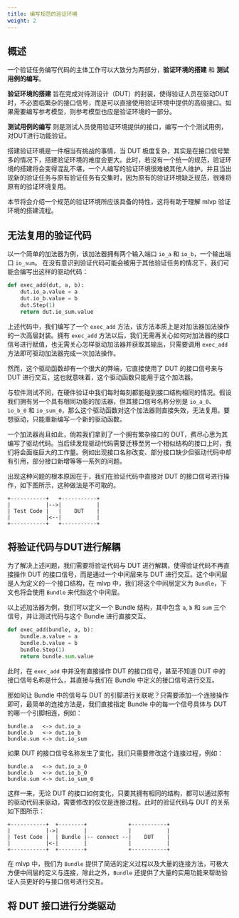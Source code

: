 ```yaml
---
title: 编写规范的验证环境
weight: 2
---
```


## 概述

一个验证任务编写代码的主体工作可以大致分为两部分，**验证环境的搭建** 和 **测试用例的编写**。

**验证环境的搭建** 旨在完成对待测设计（DUT）的封装，使得验证人员在驱动DUT时，不必面临繁杂的接口信号，而是可以直接使用验证环境中提供的高级接口。如果需要编写参考模型，则参考模型也应是验证环境的一部分。

**测试用例的编写** 则是测试人员使用验证环境提供的接口，编写一个个测试用例，对DUT进行功能验证。

搭建验证环境是一件相当有挑战的事情，当 DUT 极度复杂，其实是在接口信号繁多的情况下，搭建验证环境的难度会更大。此时，若没有一个统一的规范，验证环境的搭建将会变得混乱不堪，一个人编写的验证环境很难被其他人维护。并且当出现新的验证任务与原有验证任务有交集时，因为原有的验证环境缺乏规范，很难将原有的验证环境复用。

本节将会介绍一个规范的验证环境所应该具备的特性，这将有助于理解 mlvp 验证环境的搭建流程。

## 无法复用的验证代码

以一个简单的加法器为例，该加法器拥有两个输入端口 `io_a` 和 `io_b`，一个输出端口 `io_sum`。 在没有意识到验证代码可能会被用于其他验证任务的情况下，我们可能会编写出这样的驱动代码：

```python
def exec_add(dut, a, b):
    dut.io_a.value = a
    dut.io_b.value = b
    dut.Step(1)
    return dut.io_sum.value
```

上述代码中，我们编写了一个 `exec_add` 方法，该方法本质上是对加法器加法操作的一次高层封装。拥有 `exec_add` 方法以后，我们无需再关心如何对加法器的接口信号进行赋值，也无需关心怎样驱动加法器并获取其输出，只需要调用 `exec_add` 方法即可驱动加法器完成一次加法操作。

然而，这个驱动函数却有一个很大的弊端，它直接使用了 DUT 的接口信号来与 DUT 进行交互，这也就意味着，这个驱动函数只能用于这个加法器。

与软件测试不同，在硬件验证中我们每时每刻都能碰到接口结构相同的情况。假设我们拥有另一个具有相同功能的加法器，但其接口信号名称分别是 `io_a_0`、`io_b_0` 和 `io_sum_0`，那么这个驱动函数对这个加法器则直接失效，无法复用。要想驱动，只能重新编写一个新的驱动函数。

一个加法器尚且如此，倘若我们拿到了一个拥有繁杂接口的 DUT，费尽心思为其编写了驱动代码。当后续发现驱动代码需要迁移至另一个相似结构的接口上时，我们将会面临巨大的工作量。例如出现接口名称改变、部分接口缺少但驱动代码中却有引用，部分接口新增等等一系列的问题。

出现这种问题的根本原因在于，我们在验证代码中直接对 DUT 的接口信号进行操作，如下图所示，这种做法是不可取的。

```
+-----------+   +-----------+
|           |-->|           |
| Test Code |   |    DUT    |
|           |<--|           |
+-----------+   +-----------+
```

## 将验证代码与DUT进行解耦

为了解决上述问题，我们需要将验证代码与 DUT 进行解耦，使得验证代码不再直接操作 DUT 的接口信号，而是通过一个中间层来与 DUT 进行交互。这个中间层是人为定义的一个接口结构，在 mlvp 中，我们将这个中间层定义为 `Bundle`，下文也将会使用 `Bundle` 来代指这个中间层。

以上述加法器为例，我们可以定义一个 Bundle 结构，其中包含 `a`, `b` 和 `sum` 三个信号，并让测试代码与这个 Bundle 进行直接交互。

```python
def exec_add(bundle, a, b):
    bundle.a.value = a
    bundle.b.value = b
    bundle.Step(1)
    return bundle.sum.value
```

此时，在 `exec_add` 中并没有直接操作 DUT 的接口信号，甚至不知道 DUT 中的接口信号名称是什么，其直接与我们在 Bundle 中定义的接口信号进行交互。

那如何让 Bundle 中的信号与 DUT 的引脚进行关联呢？只需要添加一个连接操作即可，最简单的连接方法是，我们直接指定 Bundle 中的每一个信号具体与 DUT 的哪一个引脚相连，例如：

```
bundle.a   <-> dut.io_a
bundle.b   <-> dut.io_b
bundle.sum <-> dut.io_sum
```

如果 DUT 的接口信号名称发生了变化，我们只需要修改这个连接过程，例如：

```
bundle.a   <-> dut.io_a_0
bundle.b   <-> dut.io_b_0
bundle.sum <-> dut.io_sum_0
```

这样一来，无论 DUT 的接口如何变化，只要其拥有相同的结构，都可以通过原有的驱动代码来驱动，需要修改的仅仅是连接过程。此时的验证代码与 DUT 的关系如下图所示：

```
+-----------+  +--------+             +-----------+
|           |->|        |             |           |
| Test Code |  | Bundle |-- connect --|    DUT    |
|           |<-|        |             |           |
+-----------+  +--------+             +-----------+
```

在 mlvp 中，我们为 `Bundle` 提供了简洁的定义过程以及大量的连接方法，可极大方便中间层的定义与连接，除此之外，`Bundle` 还提供了大量的实用功能来帮助验证人员更好的与接口信号进行交互。


## 将 DUT 接口进行分类驱动

